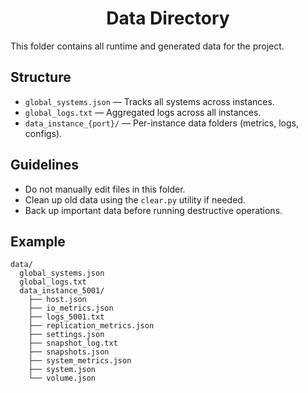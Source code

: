 <h1 align="center">Data Directory </h1>

This folder contains all runtime and generated data for the project.

## Structure

- `global_systems.json` — Tracks all systems across instances.
- `global_logs.txt` — Aggregated logs across all instances.
- `data_instance_{port}/` — Per-instance data folders (metrics, logs, configs).

## Guidelines

- Do not manually edit files in this folder.
- Clean up old data using the `clear.py` utility if needed.
- Back up important data before running destructive operations.

## Example

```
data/
  global_systems.json
  global_logs.txt
  data_instance_5001/
    ├── host.json
    ├── io_metrics.json
    ├── logs_5001.txt
    ├── replication_metrics.json
    ├── settings.json
    ├── snapshot_log.txt
    ├── snapshots.json
    ├── system_metrics.json
    ├── system.json
    └── volume.json
``` 
